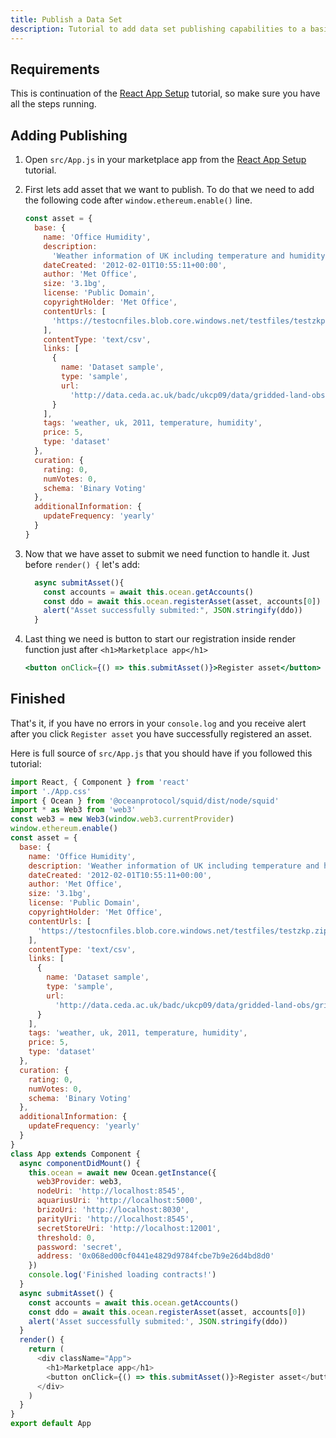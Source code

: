 ```yaml
---
title: Publish a Data Set
description: Tutorial to add data set publishing capabilities to a basic React app.
---
```


## Requirements

This is continuation of the [React App Setup](/tutorials/react-setup) tutorial, so make sure you have all the steps running.

## Adding Publishing

1. Open `src/App.js` in your marketplace app from the [React App Setup](/tutorials/react-setup) tutorial.
2. First lets add asset that we want to publish. To do that we need to add the following code after `window.ethereum.enable()` line.

   ```javascript
   const asset = {
     base: {
       name: 'Office Humidity',
       description:
         'Weather information of UK including temperature and humidity',
       dateCreated: '2012-02-01T10:55:11+00:00',
       author: 'Met Office',
       size: '3.1bg',
       license: 'Public Domain',
       copyrightHolder: 'Met Office',
       contentUrls: [
         'https://testocnfiles.blob.core.windows.net/testfiles/testzkp.zip'
       ],
       contentType: 'text/csv',
       links: [
         {
           name: 'Dataset sample',
           type: 'sample',
           url:
             'http://data.ceda.ac.uk/badc/ukcp09/data/gridded-land-obs/gridded-land-obs-daily/'
         }
       ],
       tags: 'weather, uk, 2011, temperature, humidity',
       price: 5,
       type: 'dataset'
     },
     curation: {
       rating: 0,
       numVotes: 0,
       schema: 'Binary Voting'
     },
     additionalInformation: {
       updateFrequency: 'yearly'
     }
   }
   ```

3. Now that we have asset to submit we need function to handle it. Just before `render() {` let's add:

   ```javascript
     async submitAsset(){
       const accounts = await this.ocean.getAccounts()
       const ddo = await this.ocean.registerAsset(asset, accounts[0])
       alert("Asset successfully submited:", JSON.stringify(ddo))
     }
   ```

4. Last thing we need is button to start our registration inside render function just after `<h1>Marketplace app</h1>`

   ```jsx
   <button onClick={() => this.submitAsset()}>Register asset</button>
   ```

## Finished

That's it, if you have no errors in your `console.log` and you receive alert after you click `Register asset` you have successfully registered an asset.

Here is full source of `src/App.js` that you should have if you followed this tutorial:

```javascript
import React, { Component } from 'react'
import './App.css'
import { Ocean } from '@oceanprotocol/squid/dist/node/squid'
import * as Web3 from 'web3'
const web3 = new Web3(window.web3.currentProvider)
window.ethereum.enable()
const asset = {
  base: {
    name: 'Office Humidity',
    description: 'Weather information of UK including temperature and humidity',
    dateCreated: '2012-02-01T10:55:11+00:00',
    author: 'Met Office',
    size: '3.1bg',
    license: 'Public Domain',
    copyrightHolder: 'Met Office',
    contentUrls: [
      'https://testocnfiles.blob.core.windows.net/testfiles/testzkp.zip'
    ],
    contentType: 'text/csv',
    links: [
      {
        name: 'Dataset sample',
        type: 'sample',
        url:
          'http://data.ceda.ac.uk/badc/ukcp09/data/gridded-land-obs/gridded-land-obs-daily/'
      }
    ],
    tags: 'weather, uk, 2011, temperature, humidity',
    price: 5,
    type: 'dataset'
  },
  curation: {
    rating: 0,
    numVotes: 0,
    schema: 'Binary Voting'
  },
  additionalInformation: {
    updateFrequency: 'yearly'
  }
}
class App extends Component {
  async componentDidMount() {
    this.ocean = await new Ocean.getInstance({
      web3Provider: web3,
      nodeUri: 'http://localhost:8545',
      aquariusUri: 'http://localhost:5000',
      brizoUri: 'http://localhost:8030',
      parityUri: 'http://localhost:8545',
      secretStoreUri: 'http://localhost:12001',
      threshold: 0,
      password: 'secret',
      address: '0x068ed00cf0441e4829d9784fcbe7b9e26d4bd8d0'
    })
    console.log('Finished loading contracts!')
  }
  async submitAsset() {
    const accounts = await this.ocean.getAccounts()
    const ddo = await this.ocean.registerAsset(asset, accounts[0])
    alert('Asset successfully submited:', JSON.stringify(ddo))
  }
  render() {
    return (
      <div className="App">
        <h1>Marketplace app</h1>
        <button onClick={() => this.submitAsset()}>Register asset</button>
      </div>
    )
  }
}
export default App
```
